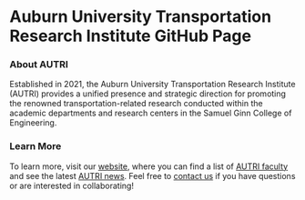 # Auburn University Transportation Research Institute GitHub Page
### About AUTRI
Established in 2021, the Auburn University Transportation Research Institute (AUTRI) provides a unified presence and strategic direction for promoting the renowned transportation-related research conducted within the academic departments and research centers in the Samuel Ginn College of Engineering.

### Learn More
To learn more, visit our [website](https://eng.auburn.edu/autri/), where you can find a list of [AUTRI faculty](https://eng.auburn.edu/autri/people) and see the latest [AUTRI news](https://eng.auburn.edu/autri/news). Feel free to [contact us](https://eng.auburn.edu/autri/contact) if you have questions or are interested in collaborating!
